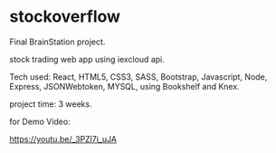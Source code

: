 # stockoverflow

Final BrainStation project.

stock trading web app using iexcloud api.

Tech used:
React, HTML5, CSS3, SASS, Bootstrap, Javascript, Node, Express, JSONWebtoken, MYSQL, using Bookshelf and Knex.

project time: 3 weeks.

for Demo Video:

https://youtu.be/_3PZl7i_uJA
